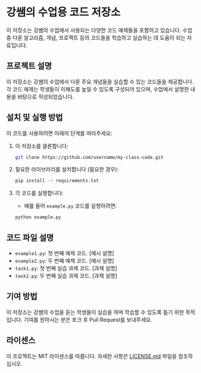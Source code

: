 # 강쌤의 수업용 코드 저장소

이 저장소는 강쌤의 수업에서 사용되는 다양한 코드 예제들을 포함하고 있습니다. 수업 중 다룬 알고리즘, 개념, 프로젝트 등의 코드들을 학습하고 실습하는 데 도움이 되는 자료입니다.

## 프로젝트 설명

이 저장소는 강쌤의 수업에서 다룬 주요 개념들을 실습할 수 있는 코드들을 제공합니다. 각 코드 예제는 학생들이 이해도를 높일 수 있도록 구성되어 있으며, 수업에서 설명한 내용을 바탕으로 작성되었습니다.

## 설치 및 실행 방법

이 코드를 사용하려면 아래의 단계를 따라주세요:

1. 이 저장소를 클론합니다:
   ```bash
   git clone https://github.com/username/my-class-code.git
   ```

2. 필요한 라이브러리를 설치합니다 (필요한 경우):
   ```bash
   pip install -r requirements.txt
   ```

3. 각 코드를 실행합니다:
   - 예를 들어 `example.py` 코드를 실행하려면:
   ```bash
   python example.py
   ```

## 코드 파일 설명

- `example1.py`: 첫 번째 예제 코드. [예시 설명]
- `example2.py`: 두 번째 예제 코드. [예시 설명]
- `task1.py`: 첫 번째 실습 과제 코드. [과제 설명]
- `task2.py`: 두 번째 실습 과제 코드. [과제 설명]

## 기여 방법

이 저장소는 강쌤의 수업을 듣는 학생들이 실습을 하며 학습할 수 있도록 돕기 위한 목적입니다. 기여를 원하시는 분은 포크 후 Pull Request를 보내주세요.

## 라이센스

이 프로젝트는 MIT 라이센스를 따릅니다. 자세한 사항은 [LICENSE.md](LICENSE.md) 파일을 참조하십시오.
